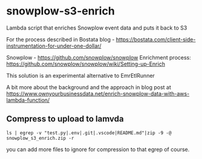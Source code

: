 # snowplow-s3-enrich
Lambda script that enriches Snowplow event data and puts it back to S3

For the process described in Bostata blog - https://bostata.com/client-side-instrumentation-for-under-one-dollar/

Snowplow - https://github.com/snowplow/snowplow
Enrichment process: https://github.com/snowplow/snowplow/wiki/Setting-up-Enrich

This solution is an experimental alternative to EmrEtlRunner

A bit more about the background and the approach in blog post at https://www.ownyourbusinessdata.net/enrich-snowplow-data-with-aws-lambda-function/

## Compress to upload to lamvda

`ls | egrep -v "test.py|.env|.git|.vscode|README.md"|zip -9 -@ snowplow_s3_enrich.zip -r`

you can add more files to ignore for compression to that egrep of course.